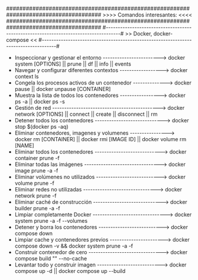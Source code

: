 #####################################################################################
					>>>>	Comandos interesantes:	<<<<
#####################################################################################
#------------------------------------------------------------------------------------#
		>> Docker, docker-compose <<
#------------------------------------------------------------------------------------#

- Inspeccionar y gestionar el entorno ------------------------> docker system [OPTIONS] || prune || df || info || events
- Navegar y configurar diferentes contextos ------------------> docker context ls 
- Congela los procesos activos de un contenedor --------------> docker pause || docker unpause [CONTAINER]
- Muestra la lista de todos los contenedores -----------------> docker ps -a || docker ps -s
- Gestión de red ---------------------------------------------> docker network [OPTIONS] || connect || create || disconnect || rm
- Detener todos los contenedores -----------------------------> docker stop $(docker ps -aq)
- Eliminar contenedores, imagenes y volumenes ----------------> docker rm [CONTAINER] || docker rmi [IMAGE ID] || docker volume rm [NAME]
- Eliminar todos los contenedores ----------------------------> docker container prune -f
- Eliminar todas las imágenes --------------------------------> docker image prune -a -f
- Eliminar volúmenes no utilizados ---------------------------> docker volume prune -f
- Eliminar redes no utilizadas -------------------------------> docker network prune -f
- Eliminar caché de construcción -----------------------------> docker builder prune -a -f
- Limpiar completamente Docker -------------------------------> docker system prune -a -f --volumes
- Detener y borra los contenedores ---------------------------> docker compose down
- Limpiar cache y contenedores previos -----------------------> docker compose down -v && docker system prune -a -f
- Construir contenedor de cero -------------------------------> docker compose build "<nombre-app>" --no-cache
- Levantar todo y construir imagen ---------------------------> docker compose up -d	|| docker compose up --build 